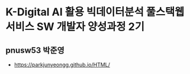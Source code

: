# K-Digital AI 활용 빅데이터분석 풀스택웹서비스 SW 개발자 양성과정 2기
## pnusw53 박준영
+ https://parkjunyeongg.github.io/HTML/
